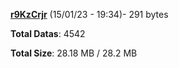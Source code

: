 [**r9KzCrjr**](/data/r9KzCrjr.txt) (15/01/23 - 19:34)- 291 bytes

**Total Datas**: 4542

**Total Size**: 28.18 MB / 28.2 MB